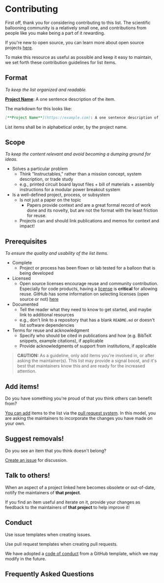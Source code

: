 # Contributing

First off, thank you for considering contributing to this list. The scientific ballooning community is a relatively small one, and contributions from people like you make being a part of it rewarding.

If you're new to open source, you can learn more about open source projects [here](https://opensource.guide).

To make this resource as useful as possible and keep it easy to maintain, we set forth these contribution guidelines for list items.

## Format

*To keep the list organized and readable.*

[**Project Name**](https://example.com): A one sentence description of the item.

The markdown for this looks like:

```markdown
[**Project Name**](https://example.com): A one sentence description of the item.
```

List items shall be in alphabetical order, by the project name.

## Scope

*To keep the content relevant and avoid becoming a dumping ground for ideas.*

* Solves a particular problem
    * Think "Instructables," rather than a mission concept, system description, or trade study
    * e.g., printed circuit board layout files + bill of materials + assembly instructions for a modular power breakout system
* Is a well-defined project, process, or subsystem
    * Is not just a paper on the topic
        * Papers provide context and are a great formal record of work done and its novelty, but are not the format with the least friction for reuse.
    * Projects can and should link publications and memos for context and impact!

## Prerequisites

*To ensure the quality and usability of the list items.*

* Complete
    * Project or process has been flown or lab tested for a balloon that is being developed
* Licensed
    * Open source licenses encourage reuse and community contribution. Especially for code products, having a [license](https://opensource.org/licenses/) is **critical** for allowing reuse. GitHub has some information on selecting licenses (open source or not) [here](https://docs.github.com/en/repositories/managing-your-repositorys-settings-and-features/customizing-your-repository/licensing-a-repository)
* Documented
    * Tell the reader what they need to know to get started, and maybe link to additional resources
    * e.g., don't link to a repository that has a blank `README.md` or doesn't list software dependencies
* Terms for reuse and acknowledgment
    * Specify who should be cited in publications and how (e.g. BibTeX snippets, example citations), if applicable
    * Provide acknowledgments of support from institutions, if applicable

> **CAUTION:** As a guideline, only add items you're involved in, or after asking the maintainer(s). This list may provide a signal boost, and it's best that maintainers know this and are ready for the increased attention.

## Add items!

Do you have something you're proud of that you think others can benefit from?

[You can add](https://docs.github.com/en/pull-requests/collaborating-with-pull-requests/getting-started/about-collaborative-development-models) items to the list via the [pull request system](https://docs.github.com/en/pull-requests/collaborating-with-pull-requests/proposing-changes-to-your-work-with-pull-requests/about-pull-requests). In this model, you are asking the maintainers to incorporate the changes you have made on your own.

## Suggest removals!

Do you see an item that you think doesn't belong?

[Create an issue](https://docs.github.com/en/issues/tracking-your-work-with-issues/creating-an-issue) for discussion.

## Talk to others!

When an aspect of a project linked here becomes obsolete or out-of-date, notify the maintainers of **that project**.

If you find an item useful and iterate on it, provide your changes as feedback to the maintainers of **that project** to help improve it!

## Conduct

Use issue templates when creating issues.

Use pull request templates when creating pull requests.

We have adopted a [code of conduct](CODE_OF_CONDUCT.md) from a GitHub template, which we may modify in the future.

## Frequently Asked Questions